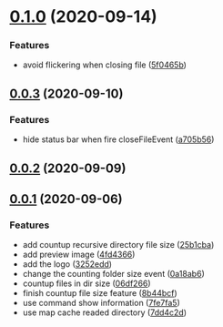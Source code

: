 # [0.1.0](https://github.com/xiaoluoboding/vscode-folder-size/compare/v0.0.3...v0.1.0) (2020-09-14)


### Features

* avoid flickering when closing file ([5f0465b](https://github.com/xiaoluoboding/vscode-folder-size/commit/5f0465b1b97804728e14aae6cf78e9132fb78988))



## [0.0.3](https://github.com/xiaoluoboding/vscode-folder-size/compare/v0.0.2...v0.0.3) (2020-09-10)


### Features

* hide status bar when fire closeFileEvent ([a705b56](https://github.com/xiaoluoboding/vscode-folder-size/commit/a705b56975c5eb7f806f414d41750105782aaed8))



## [0.0.2](https://github.com/xiaoluoboding/vscode-folder-size/compare/v0.0.1...v0.0.2) (2020-09-09)



## [0.0.1](https://github.com/xiaoluoboding/vscode-folder-size/compare/8b44bcfda2c8525a249a01f56007a34149b57036...v0.0.1) (2020-09-06)


### Features

* add countup recursive directory file size ([25b1cba](https://github.com/xiaoluoboding/vscode-folder-size/commit/25b1cbacb70da2e6d8498c91efee93867ab6912d))
* add preview image ([4fd4366](https://github.com/xiaoluoboding/vscode-folder-size/commit/4fd4366ae89c2abb3f822a71fe250775b9b20945))
* add the logo ([3252edd](https://github.com/xiaoluoboding/vscode-folder-size/commit/3252eddf0b73ac1481232816b04633b0cc5d0b00))
* change the counting folder size event ([0a18ab6](https://github.com/xiaoluoboding/vscode-folder-size/commit/0a18ab615f46e18cb3941a3a7fad03e2a2706f8d))
* countup files in dir size ([06df266](https://github.com/xiaoluoboding/vscode-folder-size/commit/06df2664d95c260f45bdee5fc3a30ec8a9be1ba7))
* finish countup file size feature ([8b44bcf](https://github.com/xiaoluoboding/vscode-folder-size/commit/8b44bcfda2c8525a249a01f56007a34149b57036))
* use command show information ([7fe7fa5](https://github.com/xiaoluoboding/vscode-folder-size/commit/7fe7fa5ffa9e0da487084d23ba7709cca31bc767))
* use map cache readed directory ([7dd4c2d](https://github.com/xiaoluoboding/vscode-folder-size/commit/7dd4c2d1300c8f130cfe2b989735087ef4ed3ddd))



